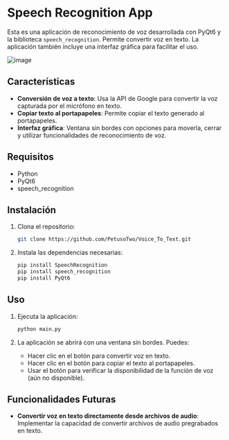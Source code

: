 # Speech Recognition App

Esta es una aplicación de reconocimiento de voz desarrollada con PyQt6 y la biblioteca `speech_recognition`. Permite convertir voz en texto. La aplicación también incluye una interfaz gráfica para facilitar el uso.

![image](https://github.com/user-attachments/assets/9460b3a5-5acd-4ae4-ad97-0dc4edb1c66a)

## Características

- **Conversión de voz a texto**: Usa la API de Google para convertir la voz capturada por el micrófono en texto.
- **Copiar texto al portapapeles**: Permite copiar el texto generado al portapapeles.
- **Interfaz gráfica**: Ventana sin bordes con opciones para moverla, cerrar y utilizar funcionalidades de reconocimiento de voz.

## Requisitos

- Python
- PyQt6
- speech_recognition

## Instalación

1. Clona el repositorio:

    ```bash
    git clone https://github.com/PetusoTwo/Voice_To_Text.git
    ```

2. Instala las dependencias necesarias:

    ```bash
    pip install SpeechRecognition
    pip install speech_recognition
    pip install PyQt6
    ```

## Uso

1. Ejecuta la aplicación:

    ```bash
    python main.py
    ```

2. La aplicación se abrirá con una ventana sin bordes. Puedes:
   - Hacer clic en el botón para convertir voz en texto.
   - Hacer clic en el botón para copiar el texto al portapapeles.
   - Usar el botón para verificar la disponibilidad de la función de voz (aún no disponible).

## Funcionalidades Futuras

- **Convertir voz en texto directamente desde archivos de audio**: Implementar la capacidad de convertir archivos de audio pregrabados en texto.


